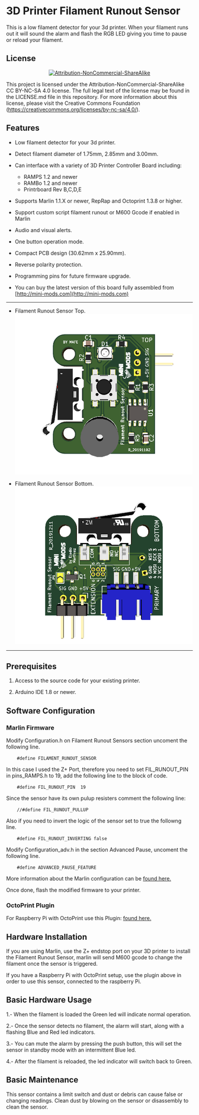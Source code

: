 # 3D Printer Filament Runout Sensor
This is a low filament detector for your 3d printer. When your filament runs out it will sound the alarm and flash the RGB LED giving you time to pause or reload your filament.

License
-------
<div align="center"><a rel="license" href="https://creativecommons.org/licenses/by-nc-sa/4.0/"><img alt="Attribution-NonCommercial-ShareAlike" style="border-width:0" src="https://i.creativecommons.org/l/by-nc-sa/4.0/88x31.png" /></a><br /></div>

This project is licensed under the Attribution-NonCommercial-ShareAlike CC BY-NC-SA 4.0 license. The full legal text of the license may be found in the LICENSE.md file in this repository. For more information about this license, please visit 
the Creative Commons Foundation (https://creativecommons.org/licenses/by-nc-sa/4.0/).

Features
--------
* Low filament detector for your 3d printer.

* Detect filament diameter of 1.75mm, 2.85mm and 3.00mm.

* Can interface with a variety of 3D Printer Controller Board including:
	- RAMPS 1.2 and newer
	- RAMBo 1.2 and newer
	- Printrboard Rev B,C,D,E

* Supports Marlin 1.1.X or newer, RepRap and Octoprint 1.3.8 or higher.

* Support custom script filament runout or M600 Gcode if enabled in Marlin

* Audio and visual alerts.

* One button operation mode.

* Compact PCB design (30.62mm x 25.90mm).

* Reverse polarity protection.

* Programming pins for future firmware upgrade.

* You can buy the latest version of this board fully assembled from [http://mini-mods.com](http://mini-mods.com)

----------
* Filament Runout Sensor Top.
![Filament Runout Sensor Top](pictures/top_white.png)

* Filament Runout Sensor Bottom.
![Filament Runout Sensor Bottom](pictures/bottom_white.png)
----------

Prerequisites
---------------------
1. Access to the source code for your existing printer.

2. Arduino IDE 1.8 or newer.

Software Configuration
----------------------
### Marlin Firmware

Modify Configuration.h on Filament Runout Sensors section uncoment the following line.

		#define FILAMENT_RUNOUT_SENSOR
			
In this case I used the Z+ Port, therefore you need to set FIL_RUNOUT_PIN in pins_RAMPS.h to 19, add the following line to the block of code.

		#define FIL_RUNOUT_PIN  19
			
Since the sensor have its own pulup resisters comment the following line: 

		//#define FIL_RUNOUT_PULLUP 
		
Also if you need to invert the logic of the sensor set to true the followng line.

		#define FIL_RUNOUT_INVERTING false
		
Modify Configuration_adv.h in the section Advanced Pause, uncoment the following line.

		#define ADVANCED_PAUSE_FEATURE
		

More information about the Marlin configuration can be [found here.](http://marlinfw.org/docs/configuration/configuration.html#filament-runout-sensor)

Once done, flash the modified firmware to your printer.

### OctoPrint Plugin

For Raspberry Pi with OctoPrint use this Plugin: [found here.](https://plugins.octoprint.org/plugins/filament_sensor_reloaded/)

Hardware Installation
---------------------
If you are using Marlin, use the Z+ endstop port on your 3D printer to install the Filament Runout Sensor, marlin will send M600 gcode to change the filament once the sensor is triggered.

If you have a Raspberry Pi with OctoPrint setup, use the plugin above in order to use this sensor, connected to the raspberry Pi.

Basic Hardware Usage
--------------------
1.- When the filament is loaded the Green led will indicate normal operation.

2.- Once the sensor detects no filament, the alarm will start, along with a flashing Blue and Red led indicators.

3.- You can mute the alarm by pressing the push button, this will set the sensor in standby mode with an intermittent Blue led.

4.- After the filament is reloaded, the led indicator will switch back to Green.

Basic Maintenance
-----------------
This sensor contains a limit switch and dust or debris can cause false or changing readings. Clean dust by blowing on the sensor or disassembly to clean the sensor.